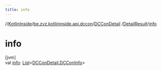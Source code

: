 ```yaml
---
title: info
---
```

//[KotlinInside](../../../../index.html)/[be.zvz.kotlininside.api.dccon](../../index.html)/[DCConDetail](../index.html)
/[DetailResult](index.html)/[info](info.html)

# info

[jvm]\
val [info](info.html): [List](https://kotlinlang.org/api/latest/jvm/stdlib/kotlin.collections/-list/index.html)<[DCConDetail.DCConInfo](
../-d-c-con-info/index.html)>




